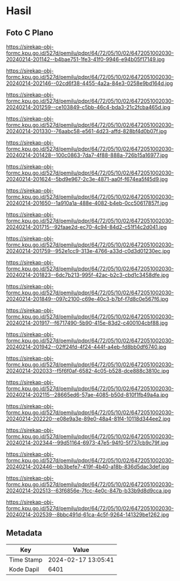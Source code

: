 # Hasil

## Foto C Plano

https://sirekap-obj-formc.kpu.go.id/527d/pemilu/pdpr/64/72/05/10/02/6472051002030-20240214-201142--b4bae751-1fe3-41f0-9946-e94b05f17149.jpg

https://sirekap-obj-formc.kpu.go.id/527d/pemilu/pdpr/64/72/05/10/02/6472051002030-20240214-202146--02cd6f38-4455-4a2a-84e3-0258e9bd164d.jpg

https://sirekap-obj-formc.kpu.go.id/527d/pemilu/pdpr/64/72/05/10/02/6472051002030-20240214-201259--ce103849-c5bb-46c4-bda3-21c2fcba465d.jpg

https://sirekap-obj-formc.kpu.go.id/527d/pemilu/pdpr/64/72/05/10/02/6472051002030-20240214-201330--76aabc58-e561-4d23-affd-828bf4d0b07f.jpg

https://sirekap-obj-formc.kpu.go.id/527d/pemilu/pdpr/64/72/05/10/02/6472051002030-20240214-201428--100c0863-7da7-4f88-888a-726b15a16977.jpg

https://sirekap-obj-formc.kpu.go.id/527d/pemilu/pdpr/64/72/05/10/02/6472051002030-20240214-201624--5bd9e967-2c3e-4871-aa0f-f674ea5f45d9.jpg

https://sirekap-obj-formc.kpu.go.id/527d/pemilu/pdpr/64/72/05/10/02/6472051002030-20240214-201650--1a910a1a-488e-4082-b4eb-0cc50617857f.jpg

https://sirekap-obj-formc.kpu.go.id/527d/pemilu/pdpr/64/72/05/10/02/6472051002030-20240214-201715--92faae2d-ec70-4c94-84d2-c51f14c2d041.jpg

https://sirekap-obj-formc.kpu.go.id/527d/pemilu/pdpr/64/72/05/10/02/6472051002030-20240214-201759--952e1cc9-313e-4766-a33d-c0d3d01230ec.jpg

https://sirekap-obj-formc.kpu.go.id/527d/pemilu/pdpr/64/72/05/10/02/6472051002030-20240214-201823--6dc7b213-995f-42ac-b2c3-cbd1c3458dfe.jpg

https://sirekap-obj-formc.kpu.go.id/527d/pemilu/pdpr/64/72/05/10/02/6472051002030-20240214-201849--097c2100-c69e-40c3-b7bf-f7d8c0e567f6.jpg

https://sirekap-obj-formc.kpu.go.id/527d/pemilu/pdpr/64/72/05/10/02/6472051002030-20240214-201917--f6717490-5b90-415e-83d2-c400104cbf88.jpg

https://sirekap-obj-formc.kpu.go.id/527d/pemilu/pdpr/64/72/05/10/02/6472051002030-20240214-201942--02ff24fd-4f24-444f-a4eb-fd8bb0df6740.jpg

https://sirekap-obj-formc.kpu.go.id/527d/pemilu/pdpr/64/72/05/10/02/6472051002030-20240214-202033--f5f6f0af-6582-4c05-b528-dce888c3810c.jpg

https://sirekap-obj-formc.kpu.go.id/527d/pemilu/pdpr/64/72/05/10/02/6472051002030-20240214-202115--28665ed6-57ae-4085-b50d-810f1fb49a4a.jpg

https://sirekap-obj-formc.kpu.go.id/527d/pemilu/pdpr/64/72/05/10/02/6472051002030-20240214-202220--e08e9a3e-89e0-48a4-81f4-10118d344ee2.jpg

https://sirekap-obj-formc.kpu.go.id/527d/pemilu/pdpr/64/72/05/10/02/6472051002030-20240214-202344--99d51164-6973-47e5-94f0-5f737cb9c79f.jpg

https://sirekap-obj-formc.kpu.go.id/527d/pemilu/pdpr/64/72/05/10/02/6472051002030-20240214-202446--bb3befe7-419f-4b40-a18b-836d5dac3def.jpg

https://sirekap-obj-formc.kpu.go.id/527d/pemilu/pdpr/64/72/05/10/02/6472051002030-20240214-202513--63f6856e-7fcc-4e0c-847b-b33b9d8d9cca.jpg

https://sirekap-obj-formc.kpu.go.id/527d/pemilu/pdpr/64/72/05/10/02/6472051002030-20240214-202539--8bbc491d-61ca-4c5f-9264-141329be1262.jpg


## Metadata

| Key        | Value               |
| ---------- | ------------------- |
| Time Stamp | 2024-02-17 13:05:41 |
| Kode Dapil | 6401                |



